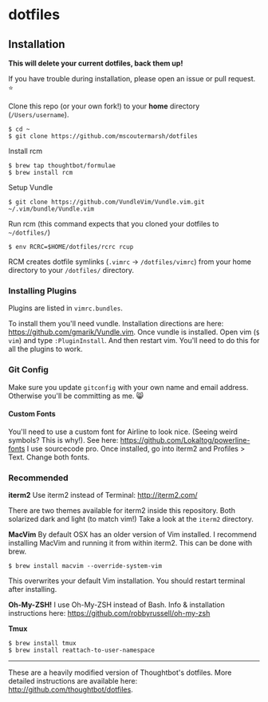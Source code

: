 
dotfiles
===================

## Installation

**This will delete your current dotfiles, back them up!**

If you have trouble during installation, please open an issue or pull request. :star:

Clone this repo (or your own fork!) to your **home** directory (`/Users/username`).
```
$ cd ~
$ git clone https://github.com/mscoutermarsh/dotfiles
```

Install rcm

```
$ brew tap thoughtbot/formulae
$ brew install rcm
```

Setup Vundle

```
$ git clone https://github.com/VundleVim/Vundle.vim.git ~/.vim/bundle/Vundle.vim
```

Run rcm (this command expects that you cloned your dotfiles to `~/dotfiles/`)
```
$ env RCRC=$HOME/dotfiles/rcrc rcup
```
RCM creates dotfile symlinks (`.vimrc` -> `/dotfiles/vimrc`) from your home directory to your `/dotfiles/` directory.

### Installing Plugins
Plugins are listed in `vimrc.bundles`.

To install them you'll need vundle. Installation directions are here: https://github.com/gmarik/Vundle.vim.
Once vundle is installed. Open vim (`$ vim`) and type `:PluginInstall`. And then restart vim. You'll need to do this for all the plugins to work.

### Git Config
Make sure you update ```gitconfig``` with your own name and email address. Otherwise you'll be committing as me. :smile_cat:

#### Custom Fonts
You'll need to use a custom font for Airline to look nice. (Seeing weird symbols? This is why!). See here: https://github.com/Lokaltog/powerline-fonts
I use sourcecode pro. Once installed, go into iterm2 and Profiles > Text. Change both fonts.

### Recommended

**iterm2**
Use iterm2 instead of Terminal: http://iterm2.com/

There are two themes available for iterm2 inside this repository. Both solarized dark and light (to match vim!) Take a look at the `iterm2` directory.

**MacVim**
By default OSX has an older version of Vim installed. I recommend installing MacVim and running it from within iterm2. This can be done with brew.
```
$ brew install macvim --override-system-vim
```
This overwrites your default Vim installation. You should restart terminal after installing.

**Oh-My-ZSH!**
I use Oh-My-ZSH instead of Bash. Info & installation instructions here: https://github.com/robbyrussell/oh-my-zsh

**Tmux**
```
$ brew install tmux
$ brew install reattach-to-user-namespace
```

---
These are a heavily modified version of Thoughtbot's dotfiles. More detailed instructions are available here: http://github.com/thoughtbot/dotfiles.

